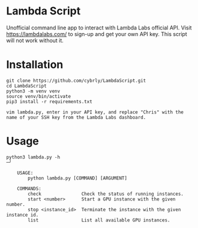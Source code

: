 # Lambda Script
Unofficial command line app to interact with Lambda Labs official API.  Visit https://lambdalabs.com/ to sign-up and get your own API key. This script will not work without it.

# Installation
```
git clone https://github.com/cybrly/LambdaScript.git
cd LambdaScript
python3 -m venv venv
source venv/bin/activate
pip3 install -r requirements.txt

vim lambda.py, enter in your API key, and replace "Chris" with the name of your SSH key from the Lambda Labs dashboard.
```

# Usage
```
python3 lambda.py -h                                                                                                                                 ─╯

    USAGE:
        python lambda.py [COMMAND] [ARGUMENT]

    COMMANDS:
        check               Check the status of running instances.
        start <number>      Start a GPU instance with the given number.
        stop <instance_id>  Terminate the instance with the given instance id.
        list                List all available GPU instances.
```
